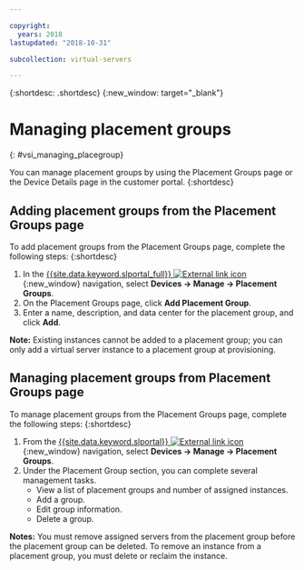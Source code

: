 ```yaml
---

copyright:
  years: 2018
lastupdated: "2018-10-31"

subcollection: virtual-servers

---
```


{:shortdesc: .shortdesc}
{:new_window: target="_blank"}

# Managing placement groups
{: #vsi_managing_placegroup}

You can manage placement groups by using the Placement Groups page or the Device Details page in the customer portal.
{:shortdesc}

## Adding placement groups from the Placement Groups page

To add placement groups from the Placement Groups page, complete the following steps:
{:shortdesc}

1. In the [{{site.data.keyword.slportal_full}} ![External link icon](../icons/launch-glyph.svg "External link icon")](https://control.softlayer.com/){:new_window} navigation, select **Devices -> Manage -> Placement Groups**.
2. On the Placement Groups page, click **Add Placement Group**.
3. Enter a name, description, and data center for the placement group, and click **Add**.

**Note:** Existing instances cannot be added to a placement group; you can only add a virtual server instance to a placement group at provisioning.


## Managing placement groups from Placement Groups page

To manage placement groups from the Placement Groups page, complete the following steps:
{:shortdesc}

1. From the [{{site.data.keyword.slportal}} ![External link icon](../icons/launch-glyph.svg "External link icon")](https://control.softlayer.com/){:new_window} navigation, select **Devices -> Manage -> Placement Groups**.
2. Under the Placement Group section, you can complete several management tasks.
     * View a list of placement groups and number of assigned instances.
     * Add a group.
     * Edit group information.
     * Delete a group.

 **Notes:** You must remove assigned servers from the placement group before the placement group can be deleted.
To remove an instance from a placement group, you must delete or reclaim the instance.
